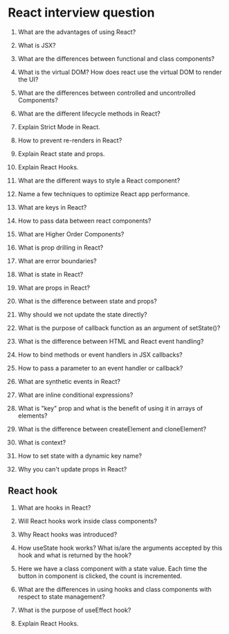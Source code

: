 # React interview question

1. What are the advantages of using React?
2. What is JSX?

3. What are the differences between functional and class components?

4. What is the virtual DOM? How does react use the virtual DOM to render the UI?

5. What are the differences between controlled and uncontrolled
   Components?

6. What are the different lifecycle methods in React?

7. Explain Strict Mode in React.

8. How to prevent re-renders in React?

9. Explain React state and props.

10. Explain React Hooks.

11. What are the different ways to style a React component?

12. Name a few techniques to optimize React app performance.

13. What are keys in React?

14. How to pass data between react components?

15. What are Higher Order Components?

16. What is prop drilling in React?

17. What are error boundaries?

18. What is state in React?

19. What are props in React?

20. What is the difference between state and props?

21. Why should we not update the state directly?

22. What is the purpose of callback function as an argument of setState()?

23. What is the difference between HTML and React event handling?

24. How to bind methods or event handlers in JSX callbacks?

25. How to pass a parameter to an event handler or callback?

26. What are synthetic events in React?

27. What are inline conditional expressions?

28. What is "key" prop and what is the benefit of using it in arrays of elements?

29. What is the difference between createElement and cloneElement?

30. What is context?

31. How to set state with a dynamic key name?

32. Why you can't update props in React?

## React hook

1. What are hooks in React?

2. Will React hooks work inside class components?

3. Why React hooks was introduced?

4. How useState hook works? What is/are the arguments accepted by this hook and what is returned by the hook?

5. Here we have a class component with a state value. Each time the button in component is clicked, the count is incremented.

6. What are the differences in using hooks and class components with respect to state management?

7. What is the purpose of useEffect hook?

8. Explain React Hooks.
